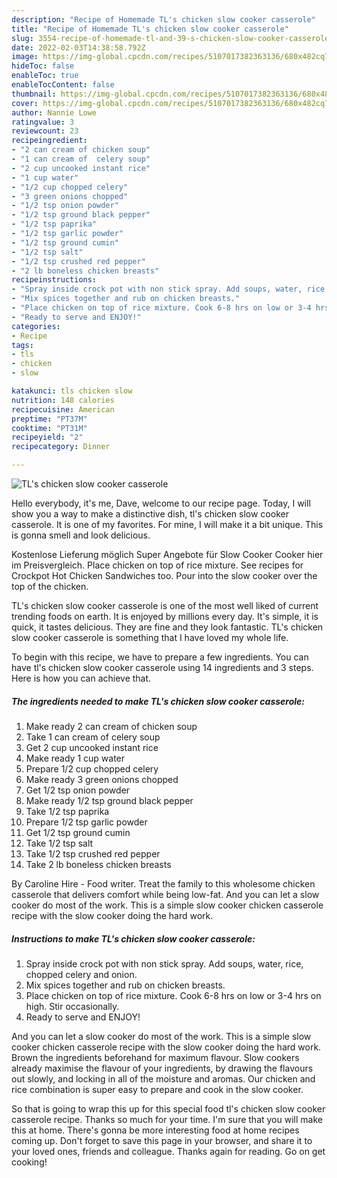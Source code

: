 ```yaml
---
description: "Recipe of Homemade TL's chicken slow cooker casserole"
title: "Recipe of Homemade TL's chicken slow cooker casserole"
slug: 3554-recipe-of-homemade-tl-and-39-s-chicken-slow-cooker-casserole
date: 2022-02-03T14:38:58.792Z
image: https://img-global.cpcdn.com/recipes/5107017382363136/680x482cq70/tls-chicken-slow-cooker-casserole-recipe-main-photo.jpg
hideToc: false
enableToc: true
enableTocContent: false
thumbnail: https://img-global.cpcdn.com/recipes/5107017382363136/680x482cq70/tls-chicken-slow-cooker-casserole-recipe-main-photo.jpg
cover: https://img-global.cpcdn.com/recipes/5107017382363136/680x482cq70/tls-chicken-slow-cooker-casserole-recipe-main-photo.jpg
author: Nannie Lowe
ratingvalue: 3
reviewcount: 23
recipeingredient:
- "2 can cream of chicken soup"
- "1 can cream of  celery soup"
- "2 cup uncooked instant rice"
- "1 cup water"
- "1/2 cup chopped celery"
- "3 green onions chopped"
- "1/2 tsp onion powder"
- "1/2 tsp ground black pepper"
- "1/2 tsp paprika"
- "1/2 tsp garlic powder"
- "1/2 tsp ground cumin"
- "1/2 tsp salt"
- "1/2 tsp crushed red pepper"
- "2 lb boneless chicken breasts"
recipeinstructions:
- "Spray inside crock pot with non stick spray. Add soups, water, rice, chopped celery and onion."
- "Mix spices together and rub on chicken breasts."
- "Place chicken on top of rice mixture. Cook 6-8 hrs on low or 3-4 hrs on high. Stir occasionally."
- "Ready to serve and ENJOY!"
categories:
- Recipe
tags:
- tls
- chicken
- slow

katakunci: tls chicken slow 
nutrition: 148 calories
recipecuisine: American
preptime: "PT37M"
cooktime: "PT31M"
recipeyield: "2"
recipecategory: Dinner

---
```



![TL&#39;s chicken slow cooker casserole](https://img-global.cpcdn.com/recipes/5107017382363136/680x482cq70/tls-chicken-slow-cooker-casserole-recipe-main-photo.jpg)

Hello everybody, it's me, Dave, welcome to our recipe page. Today, I will show you a way to make a distinctive dish, tl&#39;s chicken slow cooker casserole. It is one of my favorites. For mine, I will make it a bit unique. This is gonna smell and look delicious.

Kostenlose Lieferung möglich Super Angebote für Slow Cooker Cooker hier im Preisvergleich. Place chicken on top of rice mixture. See recipes for Crockpot Hot Chicken Sandwiches too. Pour into the slow cooker over the top of the chicken.

TL&#39;s chicken slow cooker casserole is one of the most well liked of current trending foods on earth. It is enjoyed by millions every day. It's simple, it is quick, it tastes delicious. They are fine and they look fantastic. TL&#39;s chicken slow cooker casserole is something that I have loved my whole life.


To begin with this recipe, we have to prepare a few ingredients. You can have tl&#39;s chicken slow cooker casserole using 14 ingredients and 3 steps. Here is how you can achieve that.

<!--inarticleads1-->

##### The ingredients needed to make TL&#39;s chicken slow cooker casserole:

1. Make ready 2 can cream of chicken soup
1. Take 1 can cream of  celery soup
1. Get 2 cup uncooked instant rice
1. Make ready 1 cup water
1. Prepare 1/2 cup chopped celery
1. Make ready 3 green onions chopped
1. Get 1/2 tsp onion powder
1. Make ready 1/2 tsp ground black pepper
1. Take 1/2 tsp paprika
1. Prepare 1/2 tsp garlic powder
1. Get 1/2 tsp ground cumin
1. Take 1/2 tsp salt
1. Take 1/2 tsp crushed red pepper
1. Take 2 lb boneless chicken breasts


By Caroline Hire - Food writer. Treat the family to this wholesome chicken casserole that delivers comfort while being low-fat. And you can let a slow cooker do most of the work. This is a simple slow cooker chicken casserole recipe with the slow cooker doing the hard work. 

<!--inarticleads2-->

##### Instructions to make TL&#39;s chicken slow cooker casserole:

1. Spray inside crock pot with non stick spray. Add soups, water, rice, chopped celery and onion.
1. Mix spices together and rub on chicken breasts.
1. Place chicken on top of rice mixture. Cook 6-8 hrs on low or 3-4 hrs on high. Stir occasionally.
1. Ready to serve and ENJOY!

And you can let a slow cooker do most of the work. This is a simple slow cooker chicken casserole recipe with the slow cooker doing the hard work. Brown the ingredients beforehand for maximum flavour. Slow cookers already maximise the flavour of your ingredients, by drawing the flavours out slowly, and locking in all of the moisture and aromas. Our chicken and rice combination is super easy to prepare and cook in the slow cooker. 

So that is going to wrap this up for this special food tl&#39;s chicken slow cooker casserole recipe. Thanks so much for your time. I'm sure that you will make this at home. There's gonna be more interesting food at home recipes coming up. Don't forget to save this page in your browser, and share it to your loved ones, friends and colleague. Thanks again for reading. Go on get cooking!
